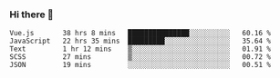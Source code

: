 ### Hi there 👋

<!--
**xin-code/Xin-code** is a ✨ _special_ ✨ repository because its `README.md` (this file) appears on your GitHub profile.

Here are some ideas to get you started:
<!--START_SECTION:waka-->
```text
Vue.js       38 hrs 8 mins   ███████████████░░░░░░░░░░   60.16 % 
JavaScript   22 hrs 35 mins  █████████░░░░░░░░░░░░░░░░   35.64 % 
Text         1 hr 12 mins    ▒░░░░░░░░░░░░░░░░░░░░░░░░   01.91 % 
SCSS         27 mins         ▒░░░░░░░░░░░░░░░░░░░░░░░░   00.72 % 
JSON         19 mins         ░░░░░░░░░░░░░░░░░░░░░░░░░   00.51 % 
```
<!--END_SECTION:waka-->
